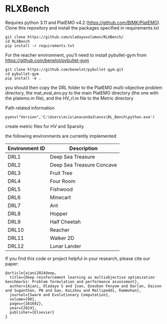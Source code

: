 # RLXBench
Requires python 3.11 and PlatEMO v4.2 (https://github.com/BIMK/PlatEMO). <br />
Clone this repository and install the packages specified in requirements.txt <br />
```
git clone https://github.com/oladayosolomon/RLXBench/
cd RLXBench
pip install -r requirements.txt
```
For the reacher environment, you'll need to install pybullet-gym from https://github.com/benelot/pybullet-gym<br />
```
git clone https://github.com/benelot/pybullet-gym.git
cd pybullet-gym
pip install -e .
```
you should then copy the DRL folder to the PlatEMO multi-objective problem directory, the mat_eval_env.py to the main PlatEMO directory (the one with the platemo.m file), and the HV_rl.m file to the Metric directory<br />

Path related information<br />

```
pyenv("Version",'C:\Users\ecis\anaconda3\envs\RL_Bench\python.exe')

```

create metric files for HV and Sparsity 


the following environments are currently implemented

| **Environment ID** | **Description**                |
|--------------------|--------------------------------|
| DRL1               | Deep Sea Treasure              |
| DRL2               | Deep Sea Treasure Concave      |
| DRL3               | Fruit Tree                     |
| DRL4               | Four Room                      |
| DRL5               | Fishwood                       |
| DRL6               | Minecart                       |
| DRL7               | Ant                            |
| DRL8               | Hopper                         |
| DRL9               | Half Cheetah                   |
| DRL10              | Reacher                        |
| DRL11              | Walker 2D                      |
| DRL12              | Lunar Lander                   |

If you find this code or project helpful in your research, please cite our paper:
```
@article{ajani2024deep,
  title={Deep reinforcement learning as multiobjective optimization benchmarks: Problem formulation and performance assessment},
  author={Ajani, Oladayo S and Ivan, Dzeuban Fenyom and Darlan, Daison and Suganthan, PN and Gao, Kaizhou and Mallipeddi, Rammohan},
  journal={Swarm and Evolutionary Computation},
  volume={90},
  pages={101692},
  year={2024},
  publisher={Elsevier}
}
```
